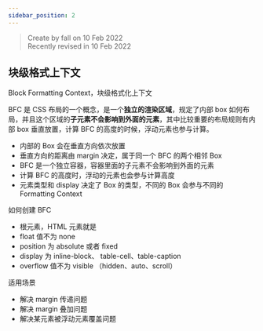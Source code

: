 ```yaml
---
sidebar_position: 2
---
```


> Create by fall on 10 Feb 2022<br/>
> Recently revised in 10 Feb 2022

## 块级格式上下文

Block Formatting Context，块级格式化上下文

BFC 是 CSS 布局的一个概念，是一个**独立的渲染区域**，规定了内部 box 如何布局，并且这个区域的**子元素不会影响到外面的元素**，其中比较重要的布局规则有内部 box 垂直放置，计算 BFC 的高度的时候，浮动元素也参与计算。

- 内部的 Box 会在垂直方向依次放置
- 垂直方向的距离由 margin 决定，属于同一个 BFC 的两个相邻 Box
- BFC 是一个独立容器，容器里面的子元素不会影响到外面的元素
- 计算 BFC 的高度时，浮动的元素也会参与计算高度
- 元素类型和 display 决定了 Box 的类型，不同的 Box 会参与不同的 Formatting Context

如何创建 BFC 

- 根元素，HTML 元素就是
- float 值不为 none
- position 为 absolute 或者 fixed
- display 为 inline-block、 table-cell、table-caption
- overflow 值不为 visible （hidden、auto、scroll）

适用场景

- 解决 margin 传递问题
- 解决 margin 叠加问题
- 解决某元素被浮动元素覆盖问题




